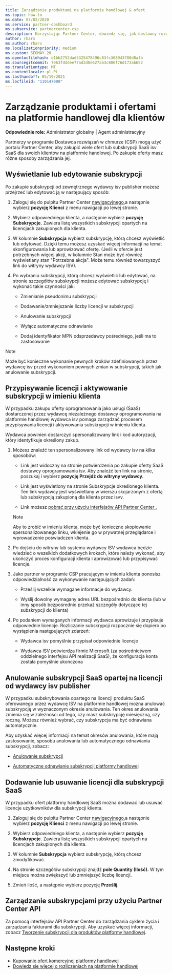 ```yaml
---
title: Zarządzanie produktami na platformie handlowej & ofert
ms.topic: how-to
ms.date: 07/02/2020
ms.service: partner-dashboard
ms.subservice: partnercenter-csp
description: Korzystając Partner Center, dowiedz się, jak dostawcy rozwiązań w chmurze mogą zarządzać ofertami dostawców oprogramowania innych firm zakupionymi dla klientów na platformie handlowej.
author: rbars
ms.author: rbars
ms.localizationpriority: medium
ms.custom: SEOMAY.20
ms.openlocfilehash: e1bb2752dad5325478496c83fc368943780d8afb
ms.sourcegitcommit: 7063fdddee77ad2d8e627ab3c806f76d173ab652
ms.translationtype: MT
ms.contentlocale: pl-PL
ms.lasthandoff: 05/19/2021
ms.locfileid: "110147908"
---
```

# <a name="manage-commercial-marketplace-products-and-offers-for-your-customers"></a>Zarządzanie produktami i ofertami na platformie handlowej dla klientów


**Odpowiednie role:** Administrator globalny | Agent administracyjny

Partnerzy w programie Dostawca rozwiązań w chmurze (CSP) mogą użyć portalu Partner Center, aby zakupić wiele ofert lub subskrypcji SaaS isv SaaS dla swoich klientów na platformie handlowej. Po zakupie oferty masz różne sposoby zarządzania jej.

## <a name="view-or-edit-a-subscription"></a>Wyświetlanie lub edytowanie subskrypcji

Po zakupie subskrypcji od zewnętrznego wydawcy isv publisher możesz przejrzeć lub edytować ją w następujący sposób:

1. Zaloguj się do pulpitu Partner Center [nawigacyjnego,](https://partner.microsoft.com/dashboard)a następnie wybierz **pozycję Klienci** z menu nawigacji po lewej stronie.

2. Wybierz odpowiedniego klienta, a następnie wybierz **pozycję Subskrypcje.** Zawiera listę wszystkich subskrypcji opartych na licencjach zakupionych dla klienta.

3. W kolumnie **Subskrypcja** wybierz subskrypcję, którą chcesz wyświetlić lub edytować. Dzięki temu możesz uzyskać więcej informacji na temat skonfigurowania lub aprowizować ofertę. (Jeśli w ofercie jest potrzebnych więcej akcji, w kolumnie Stan może być również wyświetlany stan "Potrzebna akcja". Może temu również towarzyszyć link do witryny wydawcy ISV).

4. Po wybraniu subskrypcji, którą chcesz wyświetlić lub edytować, na stronie szczegółów subskrypcji możesz edytować subskrypcję i wykonać takie czynności jak:

    - Zmienianie pseudonimu subskrypcji

    - Dodawanie/zmniejszanie liczby licencji w subskrypcji

    - Anulowanie subskrypcji

    - Wyłącz automatyczne odnawianie

    - Dodaj identyfikator MPN odsprzedawcy pośredniego, jeśli ma to zastosowanie

> [!NOTE]
> Może być konieczne wykonanie pewnych kroków zdefiniowanych przez wydawcę isv przed wykonaniem pewnych zmian w subskrypcji, takich jak anulowanie subskrypcji.

## <a name="assign-licenses-and-activate-a-subscription-on-behalf-of-a-customer"></a>Przypisywanie licencji i aktywowanie subskrypcji w imieniu klienta

W przypadku zakupu oferty oprogramowania jako usługi (SaaS) dostarczonej przez wydawcę niezależnego dostawcy oprogramowania na platformie handlowej wydawca isv pomaga zarządzać procesem przypisywania licencji i aktywowania subskrypcji w imieniu klienta.

Wydawca powinien dostarczyć spersonalizowany link i kod autoryzacji, który identyfikuje określony zakup.

1. Możesz znaleźć ten spersonalizowany link od wydawcy isv na kilka sposobów:

   - Link jest widoczny na stronie potwierdzenia po zakupie oferty SaaS dostawcy oprogramowania isv. Aby znaleźć ten link na stronie, poszukaj i wybierz **pozycję Przejdź do witryny wydawcy.**

   - Link jest wyświetlony na stronie Subskrypcje określonego klienta. Ten link wydawcy jest wyświetlany w wierszu skojarzonym z ofertą lub subskrypcją zakupioną dla klienta przez isvv.

   - Link możesz [pobrać przy użyciu interfejsów API Partner Center .](/partner-center/develop/get-activation-link-by-order-line-item)

   > [!NOTE]
   > Aby to zrobić w imieniu klienta, może być konieczne skopiowanie spersonalizowanego linku, wklejenie go w prywatnej przeglądarce i wprowadzenie poświadczeń klienta.

2. Po dojściu do witryny lub systemu wydawcy ISV wydawca będzie wiedzieć o wszelkich dodatkowych krokach, które należy wykonać, aby ukończyć proces konfiguracji klienta i aprowizować lub przypisywać licencje.

3. Jako partner w programie CSP pracującym w imieniu klienta ponosisz odpowiedzialność za wykonywanie następujących zadań:

    - Prześlij wszelkie wymagane informacje do wydawcy.

    - Wyślij dowolny wymagany adres URL bezpośrednio do klienta (lub w inny sposób bezpośrednio przekaż szczegóły dotyczące tej subskrypcji do klienta)

4. Po podaniem wymaganych informacji wydawca aprowizuje i przypisuje odpowiednie licencje. Rozliczanie subskrypcji rozpocznie się dopiero po wystąpienia następujących zdarzeń:

    - Wydawca isv pomyślnie przypisał odpowiednie licencje

    - Wydawca ISV potwierdza firmie Microsoft (za pośrednictwem oddzielnego interfejsu API realizacji SaaS), że konfiguracja konta została pomyślnie ukończona

## <a name="cancel-a-license-based-saas-subscription-from-an-isv-publisher"></a>Anulowanie subskrypcji SaaS opartej na licencji od wydawcy isv publisher

W przypadku subskrybowania opartego na licencji produktu SaaS oferowanego przez wydawcę ISV na platformie handlowej można anulować subskrypcję w wyznaczonym okresie anulowania. Ten okres anulowania zmienia się w zależności od tego, czy masz subskrypcję miesięczną, czy roczną. Możesz również wybrać, czy subskrypcja ma być odnawiana automatycznie.

Aby uzyskać więcej informacji na temat okresów anulowania, które mają zastosowanie, sposobu anulowania lub automatycznego odnawiania subskrypcji, zobacz:

- [Anulowanie subskrypcji](create-a-new-subscription.md#cancel-a-subscription)

- [Automatyczne odnawianie subskrypcji platformy handlowej](create-a-new-subscription.md#choose-whether-to-automatically-renew-a-commercial-marketplace-subscription)

## <a name="add-or-remove-licenses-for-a-saas-subscription"></a>Dodawanie lub usuwanie licencji dla subskrypcji SaaS

W przypadku ofert platformy handlowej SaaS można dodawać lub usuwać licencje użytkowników dla subskrypcji klienta.

1. Zaloguj się do pulpitu Partner Center [nawigacyjnego,](https://partner.microsoft.com/dashboard)a następnie wybierz **pozycję Klienci** z menu nawigacji po lewej stronie.

2. Wybierz odpowiedniego klienta, a następnie wybierz **pozycję Subskrypcje.** Zawiera listę wszystkich subskrypcji opartych na licencjach zakupionych dla klienta.

3. W kolumnie **Subskrypcja** wybierz subskrypcję, którą chcesz zmodyfikować.

4. Na stronie szczegółów subskrypcji znajdź **pole Quantity (Ilość).** W tym miejscu można zwiększyć lub zmniejszyć liczbę licencji.

5. Zmień ilość, a następnie wybierz pozycję **Prześlij**.

## <a name="manage-subscriptions-using-partner-center-apis"></a>Zarządzanie subskrypcjami przy użyciu Partner Center API

Za pomocą interfejsów API Partner Center do zarządzania cyklem życia i zarządzania fakturami dla subskrypcji. Aby uzyskać więcej informacji, zobacz [Tworzenie subskrypcji dla produktów platformy handlowej](/partner-center/develop/create-subscription-azure-marketplace-products).

## <a name="next-steps"></a>Następne kroki

- [Kupowanie ofert komercyjnej platformy handlowej](csp-commercial-marketplace-purchase.md)
- [Dowiedz się więcej o rozliczeniach na platformie handlowej](csp-commercial-marketplace-billing.md)